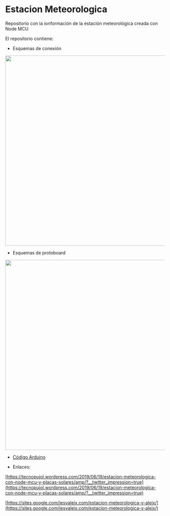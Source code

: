 # Estacion Meteorologica

Repositorio con la ionformación de la estación meteorológica creada con Node MCU

El repositorio contiene:
- Esquemas de conexión
<img src="proyecto final_esquema.png" width="600" align="center">


- Esquemas de protoboard
<img src="proyecto final.png" width="600" align="center">


- [Código Arduino](https://github.com/pepeesp8266/EstacionMeteorologica/blob/master/EstacionMeteorologica.ino)

- Enlaces:

[https://tecnopujol.wordpress.com/2019/06/19/estacion-meteorologica-con-node-mcu-y-placas-solares/amp/?__twitter_impression=true](https://tecnopujol.wordpress.com/2019/06/19/estacion-meteorologica-con-node-mcu-y-placas-solares/amp/?__twitter_impression=true)

[https://sites.google.com/iesvaleix.com/estacion-meteorologica-v-aleix/](https://sites.google.com/iesvaleix.com/estacion-meteorologica-v-aleix/)


